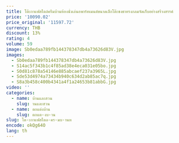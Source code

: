 ```yaml
---
title: โต๊ะกาแฟสไตล์ครีมบ้านห้องนั่งเล่นอพาร์ทเมนต์ขนาดเล็กโต๊ะชงชาทรงกลมจัดเก็บอย่างสร้างสรรค์
price: '10090.02'
price_original: '11597.72'
currency: THB
discount: 13%
rating: 4
volume: 59
image: Sb0edaa789fb144378347db4a73626d83V.jpg
images:
  - Sb0edaa789fb144378347db4a73626d83V.jpg
  - S14ac5f343b1c4f85ad38e4eca031e05bo.jpg
  - S0d81c878a54146e885abcaef237a3965L.jpg
  - Sde53d4974a73434b940c634d2ab85ac7q.jpg
  - S8a3b458c400b4341a4f1a24653b81abbG.jpg
video: ''
categories:
  - name: บ้านและสวน
    slug: านและสวน
  - name: ตกแต่งบ้าน
    slug: ตกแต-งบ-าน
slug: โต-ะกาแฟสไตล-คร-มบ-านห
encode: okQg64O
lang: th
---
```

  